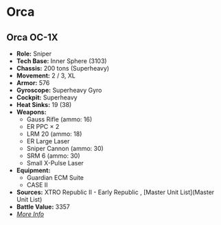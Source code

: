 # Orca 

## Orca OC-1X 

- **Role:** Sniper 
- **Tech Base:** Inner Sphere (3103) 
- **Chassis:** 200 tons (Superheavy) 
- **Movement:** 2 / 3, XL 
- **Armor:** 576 
- **Gyroscope:** Superheavy Gyro 
- **Cockpit:** Superheavy 
- **Heat Sinks:** 19 (38) 
- **Weapons:** 
  - Gauss Rifle (ammo: 16) 
  - ER PPC × 2 
  - LRM 20 (ammo: 18) 
  - ER Large Laser 
  - Sniper Cannon (ammo: 30) 
  - SRM 6 (ammo: 30) 
  - Small X-Pulse Laser 
- **Equipment:** 
  - Guardian ECM Suite 
  - CASE II 
- **Sources:** XTRO Republic II - Early Republic , [Master Unit List](Master Unit List) 
- **Battle Value:** 3357 
- [*More Info*](orca/orca_oc-1x.md) 

